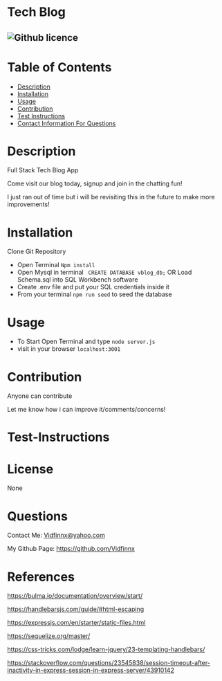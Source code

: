 # Tech Blog
  ![Github licence](https://img.shields.io/badge/Vidfinnx-Awesome-brightgreen)
  ----
  # Table of Contents
  - [Description](#description)
  - [Installation](#installation)
  - [Usage](#usage)
  - [Contribution](#contribution)
  - [Test Instructions](#test-instructions)
  - [Contact Information For Questions](#questions)
  # Description
  Full Stack Tech Blog App
  
  Come visit our blog today, signup and join in the chatting fun!

  I just ran out of time but i will be revisiting this in the future to make more improvements!

  # Installation
  Clone Git Repository

  - Open Terminal `Npm install`
  - Open Mysql in terminal ` CREATE DATABASE vblog_db;` OR Load Schema.sql into SQL Workbench software
  - Create .env file and put your SQL credentials inside it
  - From your terminal `npm run seed` to seed the database




  # Usage
  - To Start Open Terminal and type `node server.js`
  - visit in your browser `localhost:3001`
  
    
  # Contribution
  Anyone can contribute

  Let me know how i can improve it/comments/concerns!
  # Test-Instructions
 
  # License
  None
  # Questions
  Contact Me: Vidfinnx@yahoo.com

  My Github Page: https://github.com/Vidfinnx

  # References
https://bulma.io/documentation/overview/start/

https://handlebarsjs.com/guide/#html-escaping

https://expressjs.com/en/starter/static-files.html

https://sequelize.org/master/

https://css-tricks.com/lodge/learn-jquery/23-templating-handlebars/

https://stackoverflow.com/questions/23545838/session-timeout-after-inactivity-in-express-session-in-express-server/43910142


  
 
  